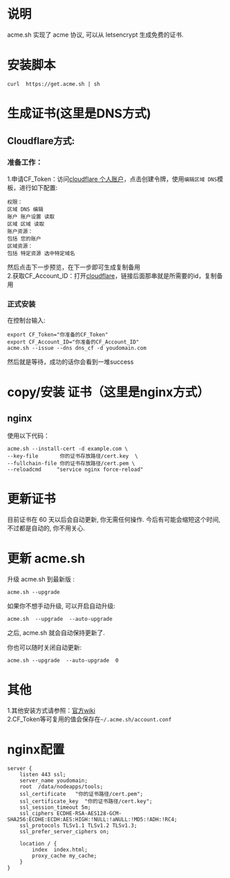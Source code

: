 # 说明
acme.sh 实现了 acme 协议, 可以从 letsencrypt 生成免费的证书.
# 安装脚本
```
curl  https://get.acme.sh | sh
```
# 生成证书(这里是DNS方式)
## Cloudflare方式:  
### 准备工作：   
1.申请CF_Token：访问[cloudflare 个人账户](https://dash.cloudflare.com/profile/api-tokens)，点击创建令牌，使用`编辑区域 DNS`模板，进行如下配置:
```
权限：
区域 DNS 编辑
账户 账户设置 读取
区域 区域 读取
账户资源：
包括 您的账户
区域资源：
包括 特定资源 选中特定域名
```
然后点击下一步预览，在下一步即可生成复制备用  
2.获取CF_Account_ID：打开[cloudflare](https://dash.cloudflare.com/)，链接后面那串就是所需要的id，复制备用

### 正式安装
在控制台输入:
```
export CF_Token="你准备的CF_Token"
export CF_Account_ID="你准备的CF_Account_ID"
acme.sh --issue --dns dns_cf -d youdomain.com
```
然后就是等待，成功的话你会看到一堆success

# copy/安装 证书（这里是nginx方式）
## nginx
使用以下代码：
```
acme.sh --install-cert -d example.com \
--key-file       你的证书存放路径/cert.key  \
--fullchain-file 你的证书存放路径/cert.pem \
--reloadcmd     "service nginx force-reload"
```

# 更新证书
目前证书在 60 天以后会自动更新, 你无需任何操作. 今后有可能会缩短这个时间, 不过都是自动的, 你不用关心.

# 更新 acme.sh
升级 acme.sh 到最新版 :

```
acme.sh --upgrade
```
如果你不想手动升级, 可以开启自动升级:

```
acme.sh  --upgrade  --auto-upgrade
```
之后, acme.sh 就会自动保持更新了.

你也可以随时关闭自动更新:

```
acme.sh --upgrade  --auto-upgrade  0
```

# 其他
1.其他安装方式请参照：[官方wiki](https://github.com/acmesh-official/acme.sh/wiki/%E8%AF%B4%E6%98%8E)   
2.CF_Token等可复用的值会保存在`~/.acme.sh/account.conf`
# nginx配置
```
server {
    listen 443 ssl;
    server_name youdomain;
    root  /data/nodeapps/tools;
    ssl_certificate   "你的证书路径/cert.pem";
    ssl_certificate_key  "你的证书路径/cert.key";
    ssl_session_timeout 5m;
    ssl_ciphers ECDHE-RSA-AES128-GCM-SHA256:ECDHE:ECDH:AES:HIGH:!NULL:!aNULL:!MD5:!ADH:!RC4;
    ssl_protocols TLSv1.1 TLSv1.2 TLSv1.3;
    ssl_prefer_server_ciphers on;

    location / {
        index  index.html;
        proxy_cache my_cache;
    }   
}
```

